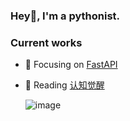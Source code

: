 ### Hey👋, I'm a pythonist.

### Current works
- 🔭 Focusing on [FastAPI](https://fastapi.tiangolo.com/)
- 📖 Reading [认知觉醒](https://weread.qq.com/web/bookDetail/6a732ce07201202c6a7b30a)

  ![image](https://user-images.githubusercontent.com/17944025/196839011-4de688ec-3ad7-411d-a54a-fb0185b969c2.png)
